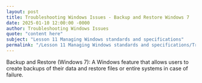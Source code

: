 ```yaml
---
layout: post
title: Troubleshooting Windows Issues - Backup and Restore Windows 7
date: 2025-01-10 12:00:00 -0000
author: Troubleshooting Windows Issues
quote: "content here"
subject: "Lesson 11 Managing Windows standards and specifications"
permalink: "/Lesson 11 Managing Windows standards and specifications/Troubleshooting Windows Issues/Troubleshooting Windows Issues - Backup and Restore Windows 7"
---
```


Backup and Restore (Windows 7): A Windows feature that allows users to create backups of their data and restore files or entire systems in case of failure.
